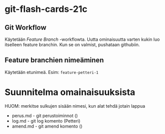 # git-flash-cards-21c

## Git Workflow

Käytetään *Feature Branch* -workflowta.
Uutta ominaisuutta varten kukin luo itselleen feature branchin. Kun se on valmist, pushataan githubiin.

## Feature branchien nimeäminen

Käytetään etunimeä. Esim:
```feature-petteri-1```

# Suunnitelma omainaisuuksista
HUOM: merkitse sulkujen sisään nimesi, kun alat tehdä jotain lappua

* perus.md - git perustoiminnot   ()
* log.md - git log komento   (Petteri)
* amend.md - git amend komento   ()

